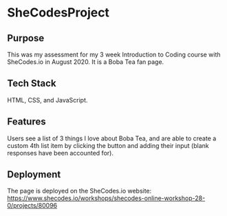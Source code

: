 # SheCodesProject

## Purpose

This was my assessment for my 3 week Introduction to Coding course with SheCodes.io in August 2020. It is a Boba Tea fan page.

## Tech Stack

HTML, CSS, and JavaScript.

## Features

Users see a list of 3 things I love about Boba Tea, and are able to create a custom 4th list item by clicking the button and adding their input (blank responses have been accounted for).

## Deployment

The page is deployed on the SheCodes.io website: https://www.shecodes.io/workshops/shecodes-online-workshop-28-0/projects/80096
